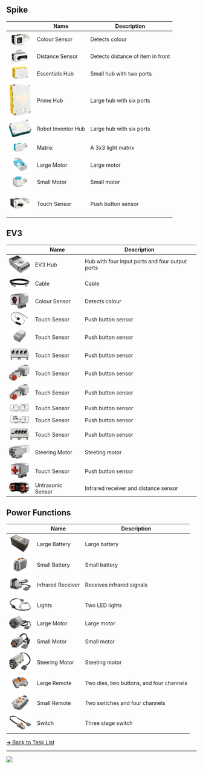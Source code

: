 
## Spike

|   | Name | Description |
| - | - | - |
| <img src="spike/color-sensor.png" width="60"> | Colour Sensor | Detects colour |
| <img src="spike/distance-sensor.png" width="60"> | Distance Sensor | Detects distance of item in front |
| <img src="spike/hub-essentials.png" width="60"> | Essentials Hub | Small hub with two ports |
| <img src="spike/hub-prime.jpeg" width="60"> | Prime Hub | Large hub with six ports |
| <img src="spike/hub-robot-inventor.jpeg" width="60"> | Robot Inventor Hub | Large hub with six ports |
| <img src="spike/matrix.png" width="60"> | Matrix | A 3x3 light matrix | 
| <img src="spike/motor-large.png" width="60"> | Large Motor | Large motor |
| <img src="spike/motor-small.png" width="60"> | Small Motor | Small motor |
| <img src="spike/touch-sensor.jpeg" width="60"> | Touch Sensor | Push button sensor |

## EV3

|   | Name | Description |
| - | - | - |
| <img src="ev3/brick.jpg" width="60"> | EV3 Hub | Hub with four input ports and four output ports |
| <img src="ev3/cable.jpeg" width="60"> | Cable | Cable |
| <img src="ev3/color-sensor.png" width="60"> | Colour Sensor | Detects colour |
| <img src="ev3/converter.jpeg" width="60"> | Touch Sensor | Push button sensor |
| <img src="ev3/gyroscope-sensor.png" width="60"> | Touch Sensor | Push button sensor |
| <img src="ev3/ports-sensors.png" width="60"> | Touch Sensor | Push button sensor |
| <img src="ev3/servo-motor.jpeg" width="60"> | Touch Sensor | Push button sensor |
| <img src="ev3/servo-motor.png" width="60"> | Touch Sensor | Push button sensor |
| <img src="ev3/side-left.png" width="60"> | Touch Sensor | Push button sensor |
| <img src="ev3/side-right.png" width="60"> | Touch Sensor | Push button sensor |
| <img src="ev3/sports-motors.png" width="60"> | Touch Sensor | Push button sensor |
| <img src="ev3/steering-motor.png" width="60"> | Steering Motor | Steeting motor |
| <img src="ev3/touch-sensor.png" width="60"> | Touch Sensor | Push button sensor |
| <img src="ev3/untrasonic-sensor.jpeg" width="60"> | Untrasonic Sensor | Infrared receiver and distance sensor |

## Power Functions

|   | Name | Description |
| - | - | - |
| <img src="power-functions/battery-large.jpeg" width="60"> | Large Battery | Large battery |
| <img src="power-functions/battery-small.jpeg" width="60"> | Small Battery | Small battery |
| <img src="power-functions/infrared.jpeg" width="60"> | Infrared Receiver | Receives infrared signals |
| <img src="power-functions/lights.jpeg" width="60"> | Lights | Two LED lights |
| <img src="power-functions/motor-large.jpg" width="60"> | Large Motor | Large motor |
| <img src="power-functions/motor-small.jpeg" width="60"> | Small Motor | Small motor |
| <img src="power-functions/motor-steering.jpeg" width="60"> | Steering Motor | Steeting motor |
| <img src="power-functions/remote-large.jpeg" width="60"> | Large Remote | Two dies, two buttons, and four channels ||
| <img src="power-functions/remote-small.jpeg" width="60"> | Small Remote | Two switches and four channels | 
| <img src="power-functions/switch.jpeg" width="60"> | Switch | Three stage switch |

[&#10132; Back to Task List](/)

---

<a href="https://brickmmo.com">
<img src="https://brickmmo.com/images/brickmmo-logo-horizontal.jpg" width="100">
</a>
